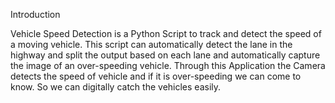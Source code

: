 Introduction
  
   Vehicle Speed Detection is a Python Script to track and detect the speed of a moving vehicle. This script can automatically detect the lane in the highway and split the output based on each lane and automatically capture the image of an over-speeding vehicle. Through this Application the Camera detects the speed of vehicle and if it is over-speeding we can come to know. So we can digitally catch the vehicles easily.
   



  
